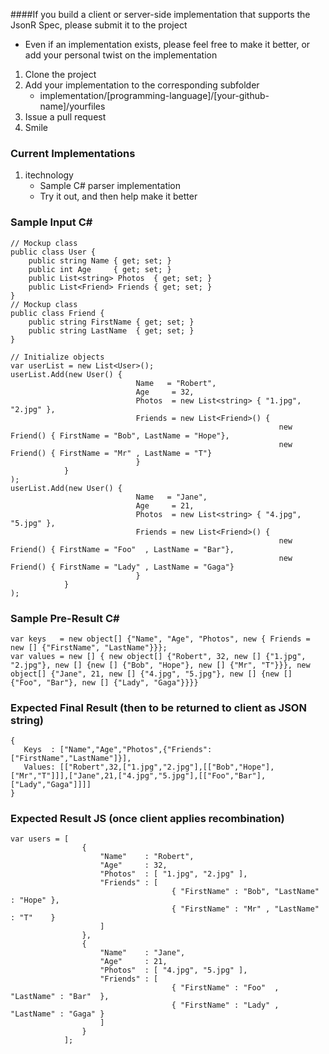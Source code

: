 ####If you build a client or server-side implementation that supports the JsonR Spec, please submit it to the project
 * Even if an implementation exists, please feel free to make it better, or add your personal twist on the implementation

1. Clone the project
2. Add your implementation to the corresponding subfolder
   * implementation/[programming-language]/[your-github-name]/yourfiles
3. Issue a pull request
4. Smile 

### Current Implementations

1. itechnology
   * Sample C# parser implementation
   * Try it out, and then help make it better

### Sample Input C<notextile>#</notextile>

	// Mockup class
	public class User {
		public string Name { get; set; }    
		public int Age     { get; set; }
		public List<string> Photos  { get; set; }
		public List<Friend> Friends { get; set; }       
	}
	// Mockup class
	public class Friend {
		public string FirstName { get; set; }
		public string LastName  { get; set; }
	}

	// Initialize objects
	var userList = new List<User>();
	userList.Add(new User() { 
								Name   = "Robert",
								Age     = 32,
								Photos  = new List<string> { "1.jpg", "2.jpg" },
								Friends = new List<Friend>() {
																new Friend() { FirstName = "Bob", LastName = "Hope"},
																new Friend() { FirstName = "Mr" , LastName = "T"}
								}
				}
	);  
	userList.Add(new User() { 
								Name   = "Jane",
								Age     = 21,
								Photos  = new List<string> { "4.jpg", "5.jpg" },
								Friends = new List<Friend>() {
																new Friend() { FirstName = "Foo"  , LastName = "Bar"},
																new Friend() { FirstName = "Lady" , LastName = "Gaga"}
								}
				}
	);

### Sample Pre-Result C<notextile>#</notextile>
    var keys   = new object[] {"Name", "Age", "Photos", new { Friends = new [] {"FirstName", "LastName"}}};
    var values = new [] { new object[] {"Robert", 32, new [] {"1.jpg", "2.jpg"}, new [] {new [] {"Bob", "Hope"}, new [] {"Mr", "T"}}}, new object[] {"Jane", 21, new [] {"4.jpg", "5.jpg"}, new [] {new [] {"Foo", "Bar"}, new [] {"Lady", "Gaga"}}}}

### Expected Final Result (then to be returned to client as JSON string)
	{
	   Keys  : ["Name","Age","Photos",{"Friends":["FirstName","LastName"]}],
	   Values: [["Robert",32,["1.jpg","2.jpg"],[["Bob","Hope"],["Mr","T"]]],["Jane",21,["4.jpg","5.jpg"],[["Foo","Bar"],["Lady","Gaga"]]]]
	}

### Expected Result JS (once client applies recombination)
	var users = [
					{ 
						"Name"    : "Robert",
						"Age"     : 32,
						"Photos"  : [ "1.jpg", "2.jpg" ],
						"Friends" : [
										{ "FirstName" : "Bob", "LastName" : "Hope" },
										{ "FirstName" : "Mr" , "LastName" : "T"    }
						]
					},
					{ 
						"Name"    : "Jane",
						"Age"     : 21,
						"Photos"  : [ "4.jpg", "5.jpg" ],
						"Friends" : [
										{ "FirstName" : "Foo"  , "LastName" : "Bar"  },
										{ "FirstName" : "Lady" , "LastName" : "Gaga" }
						]
					}
				];
